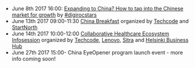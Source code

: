  - June 8th 2017 16:00: [Expanding to China? How to tap into the Chinese market for growth](https://www.eventbrite.com/e/expanding-to-china-how-to-tap-into-the-chinese-market-for-growth-tickets-34423482563?aff=es2) by [#digirocstars](http://www.digirocstars.com)
 - June 13th 2017 09:00-11:30 [China Breakfast](https://www.eventbrite.com/e/techcode-startnorth-china-breakfast-tickets-34651460451?aff=eac2) organized by [Techcode](http://www.techcode.fi) and [StartNorth](http://www.startNorth.com)
 - June 14th 2017 10:00-12:00 [Collaborative Healthcare Ecosystem Infosession](https://www.eventbrite.com/e/collaborative-healthcare-ecosystem-infosession-tickets-34973011218) organized by [Techcode](http://www.techcode.fi), [Lenovo](http://www.lenovo.com), [Sitra](http://www.sitra.fi) and [Helsinki Business Hub](www.hbh.fi)
 - June 27th 2017 15:00- China EyeOpener program launch event - more info coming soon!

